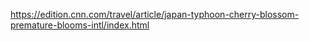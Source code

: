 https://edition.cnn.com/travel/article/japan-typhoon-cherry-blossom-premature-blooms-intl/index.html

